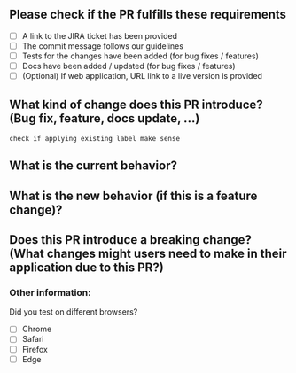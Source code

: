 ## Please check if the PR fulfills these requirements

- [ ] A link to the JIRA ticket has been provided
- [ ] The commit message follows our guidelines
- [ ] Tests for the changes have been added (for bug fixes / features)
- [ ] Docs have been added / updated (for bug fixes / features)
- [ ] \(Optional) If web application, URL link to a live version is provided

## What kind of change does this PR introduce? (Bug fix, feature, docs update, ...)

`check if applying existing label make sense`

## What is the current behavior?

## What is the new behavior (if this is a feature change)?

## Does this PR introduce a breaking change? (What changes might users need to make in their application due to this PR?)

### Other information:

Did you test on different browsers?

- [ ] Chrome
- [ ] Safari
- [ ] Firefox
- [ ] Edge
